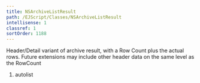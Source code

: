 ```yaml
---
title: NSArchiveListResult
path: /EJScript/Classes/NSArchiveListResult
intellisense: 1
classref: 1
sortOrder: 1188
---
```



Header/Detail variant of archive result, with a Row Count plus the actual rows. Future extensions may include other header data on the same level as the RowCount




1. autolist

